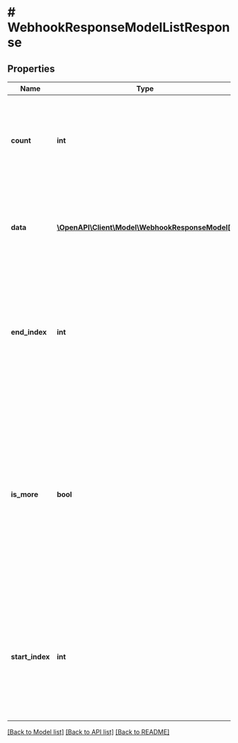 # # WebhookResponseModelListResponse

## Properties

Name | Type | Description | Notes
------------ | ------------- | ------------- | -------------
**count** | **int** | Number of resources to retrieve.  This field is returned if there are resources in your returned array. | [optional]
**data** | [**\OpenAPI\Client\Model\WebhookResponseModel[]**](WebhookResponseModel.md) | Array of webhooks resources.  Resources are returned as appropriate to your query. | [optional]
**end_index** | **int** | Sort order index of the last resource in the returned array.  This field is returned if there are resources in your returned array. | [optional]
**is_more** | **bool** | A value of &#x60;true&#x60; indicates that more unreturned resources exist. A value of &#x60;false&#x60; indicates that no more unreturned resources exist.  This field is returned if there are resources in your returned array. | [optional] [default to false]
**start_index** | **int** | Sort order index of the first resource in the returned array.  This field is returned if there are resources in your returned array. | [optional]

[[Back to Model list]](../../README.md#models) [[Back to API list]](../../README.md#endpoints) [[Back to README]](../../README.md)
